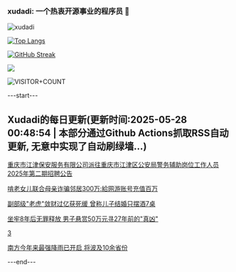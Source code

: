 ### xudadi: 一个热衷开源事业的程序员 👋

![xudadi](https://github-readme-stats-git-masterorgs-github-readme-stats-team.vercel.app/api?username=xudadi)

[![Top Langs](https://github-readme-stats.vercel.app/api/top-langs/?username=xudadi)](https://github.com/anuraghazra/github-readme-stats)

[![GitHub Streak](https://streak-stats.demolab.com?user=xudadi&locale=zh_Hans)](https://git.io/streak-stats)

![](https://raw.githubusercontent.com/xudadi/xudadi/main/assets/github-contribution-grid-snake.svg)

![VISITOR+COUNT](https://komarev.com/ghpvc/?username=xudadi&label=VISITOR+COUNT)


---start---

## Xudadi的每日更新(更新时间:2025-05-28 00:48:54 | 本部分通过Github Actions抓取RSS自动更新, 无意中实现了自动刷绿墙...)

[重庆市江津保安服务有限公司派往重庆市江津区公安局警务辅助岗位工作人员2025年第二期招聘公告](https://www.gongkaoleida.com/article/2421895)

[啃老女儿联合母亲诈骗邻居300万:給网游账号充值百万](https://m.163.com/news/article/K0JAJRD90514EGPO.html)

[副部级"老虎"敛财过亿获死缓 曾称儿子结婚只摆酒7桌](https://m.163.com/news/article/K0J5M06I055040N3.html)

[坐牢8年后无罪释放 男子悬赏50万元寻27年前的"真凶"](https://m.163.com/news/article/K0J3GVEN0512D3VJ.html)

[3](https://m.163.com/touch/news/sub/domestic)

[南方今年来最强降雨已开启 将波及10余省份](https://m.163.com/news/article/K0J7QIDQ0514R9OJ.html)

---end---
